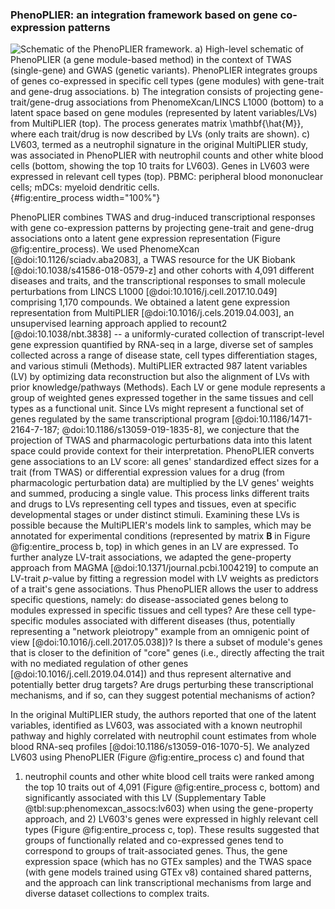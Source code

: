 ### PhenoPLIER: an integration framework based on gene co-expression patterns

![
**Schematic of the PhenoPLIER framework.**
**a)** High-level schematic of PhenoPLIER (a gene module-based method) in the context of TWAS (single-gene) and GWAS (genetic variants).
PhenoPLIER integrates groups of genes co-expressed in specific cell types (gene modules) with gene-trait and gene-drug associations.
**b)** The integration consists of projecting gene-trait/gene-drug associations from PhenomeXcan/LINCS L1000 (bottom) to a latent space based on gene modules (represented by latent variables/LVs) from MultiPLIER (top).
The process generates matrix $\mathbf{\hat{M}}$, where each trait/drug is now described by LVs (only traits are shown).
**c)** LV603, termed as a neutrophil signature in the original MultiPLIER study, was associated in PhenoPLIER with neutrophil counts and other white blood cells (bottom, showing the top 10 traits for LV603).
Genes in LV603 were expressed in relevant cell types (top).
PBMC: peripheral blood mononuclear cells;
mDCs: myeloid dendritic cells.
](images/entire_process/entire_process.svg "PhenoPLIER framework"){#fig:entire_process width="100%"}


PhenoPLIER combines TWAS and drug-induced transcriptional responses with gene co-expression patterns by projecting gene-trait and gene-drug associations onto a latent gene expression representation (Figure @fig:entire_process).
We used PhenomeXcan [@doi:10.1126/sciadv.aba2083], a TWAS resource for the UK Biobank [@doi:10.1038/s41586-018-0579-z] and other cohorts with 4,091 different diseases and traits, and the transcriptional responses to small molecule perturbations from LINCS L1000 [@doi:10.1016/j.cell.2017.10.049] comprising 1,170 compounds.
We obtained a latent gene expression representation from MultiPLIER [@doi:10.1016/j.cels.2019.04.003], an unsupervised learning approach applied to recount2 [@doi:10.1038/nbt.3838] -- a uniformly-curated collection of transcript-level gene expression quantified by RNA-seq in a large, diverse set of samples collected across a range of disease state, cell types differentiation stages, and various stimuli (Methods).
MultiPLIER extracted 987 latent variables (LV) by optimizing data reconstruction but also the alignment of LVs with prior knowledge/pathways (Methods).
Each LV or gene module represents a group of weighted genes expressed together in the same tissues and cell types as a functional unit.
Since LVs might represent a functional set of genes regulated by the same transcriptional program [@doi:10.1186/1471-2164-7-187; @doi:10.1186/s13059-019-1835-8], we conjecture that the projection of TWAS and pharmacologic perturbations data into this latent space could provide context for their interpretation.
PhenoPLIER converts gene associations to an LV score:
all genes' standardized effect sizes for a trait (from TWAS) or differential expression values for a drug (from pharmacologic perturbation data) are multiplied by the LV genes' weights and summed, producing a single value.
This process links different traits and drugs to LVs representing cell types and tissues, even at specific developmental stages or under distinct stimuli.
Examining these LVs is possible because the MultiPLIER's models link to samples, which may be annotated for experimental conditions (represented by matrix $\mathbf{B}$ in Figure @fig:entire_process b, top) in which genes in an LV are expressed.
To further analyze LV-trait associations, we adapted the gene-property approach from MAGMA [@doi:10.1371/journal.pcbi.1004219] to compute an LV-trait $p$-value by fitting a regression model with LV weights as predictors of a trait's gene associations.
Thus PhenoPLIER allows the user to address specific questions, namely:
do disease-associated genes belong to modules expressed in specific tissues and cell types?
Are these cell type-specific modules associated with different diseases (thus, potentially representing a "network pleiotropy" example from an omnigenic point of view [@doi:10.1016/j.cell.2017.05.038])?
Is there a subset of module's genes that is closer to the definition of "core" genes (i.e., directly affecting the trait with no mediated regulation of other genes [@doi:10.1016/j.cell.2019.04.014]) and thus represent alternative and potentially better drug targets?
Are drugs perturbing these transcriptional mechanisms, and if so, can they suggest potential mechanisms of action?


In the original MultiPLIER study, the authors reported that one of the latent variables, identified as LV603, was associated with a known neutrophil pathway and highly correlated with neutrophil count estimates from whole blood RNA-seq profiles [@doi:10.1186/s13059-016-1070-5].
We analyzed LV603 using PhenoPLIER (Figure @fig:entire_process c) and found that
1) neutrophil counts and other white blood cell traits were ranked among the top 10 traits out of 4,091 (Figure @fig:entire_process c, bottom) and significantly associated with this LV (Supplementary Table @tbl:sup:phenomexcan_assocs:lv603) when using the gene-property approach,
and 2) LV603's genes were expressed in highly relevant cell types (Figure @fig:entire_process c, top).
These results suggested that groups of functionally related and co-expressed genes tend to correspond to groups of trait-associated genes.
Thus, the gene expression space (which has no GTEx samples) and the TWAS space (with gene models trained using GTEx v8) contained shared patterns, and the approach can link transcriptional mechanisms from large and diverse dataset collections to complex traits.
